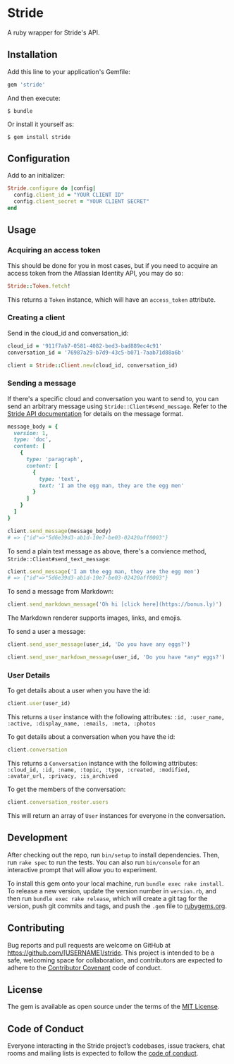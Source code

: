 # Stride

A ruby wrapper for Stride's API.

## Installation

Add this line to your application's Gemfile:

```ruby
gem 'stride'
```

And then execute:

    $ bundle

Or install it yourself as:

    $ gem install stride

## Configuration

Add to an initializer:

```ruby
Stride.configure do |config|
  config.client_id = "YOUR CLIENT ID"
  config.client_secret = "YOUR CLIENT SECRET"
end
```

## Usage

### Acquiring an access token

This should be done for you in most cases, but if you need to acquire an access token from the Atlassian Identity API, you may do so:

```ruby
Stride::Token.fetch!
```

This returns a `Token` instance, which will have an `access_token` attribute.

### Creating a client

Send in the cloud_id and conversation_id:

```ruby
cloud_id = '911f7ab7-0581-4082-bed3-bad889ec4c91'
conversation_id = '76987a29-b7d9-43c5-b071-7aab71d88a6b'

client = Stride::Client.new(cloud_id, conversation_id)
```

### Sending a message

If there's a specific cloud and conversation you want to send to, you can send an arbitrary message using `Stride::Client#send_message`. Refer to the [Stride API documentation](https://developer.atlassian.com/cloud/stride/blocks/message-format/) for details on the message format.

```ruby
message_body = {
  version: 1,
  type: 'doc',
  content: [
    {
      type: 'paragraph',
      content: [
        {
          type: 'text',
          text: 'I am the egg man, they are the egg men'
        }
      ]
    }
  ]
}

client.send_message(message_body)
# => {"id"=>"5d6e39d3-ab1d-10e7-be03-02420aff0003"}
```

To send a plain text message as above, there's a convience method, `Stride::Client#send_text_message`:

```ruby
client.send_message('I am the egg man, they are the egg men')
# => {"id"=>"5d6e39d3-ab1d-10e7-be03-02420aff0003"}
```

To send a message from Markdown:

```ruby
client.send_markdown_message('Oh hi [click here](https://bonus.ly)')
```

The Markdown renderer supports images, links, and emojis.

To send a user a message:

```ruby
client.send_user_message(user_id, 'Do you have any eggs?')

client.send_user_markdown_message(user_id, 'Do you have *any* eggs?')
```

### User Details

To get details about a user when you have the id:

```ruby
client.user(user_id)
```

This returns a `User` instance with the following attributes:
`:id, :user_name, :active, :display_name, :emails, :meta, :photos`

To get details about a conversation when you have the id:

```ruby
client.conversation
```

This returns a `Conversation` instance with the following attributes:
`:cloud_id, :id, :name, :topic, :type, :created, :modified, :avatar_url, :privacy, :is_archived`

To get the members of the conversation:

```ruby
client.conversation_roster.users
```

This will return an array of `User` instances for everyone in the conversation.

## Development

After checking out the repo, run `bin/setup` to install dependencies. Then, run `rake spec` to run the tests. You can also run `bin/console` for an interactive prompt that will allow you to experiment.

To install this gem onto your local machine, run `bundle exec rake install`. To release a new version, update the version number in `version.rb`, and then run `bundle exec rake release`, which will create a git tag for the version, push git commits and tags, and push the `.gem` file to [rubygems.org](https://rubygems.org).

## Contributing

Bug reports and pull requests are welcome on GitHub at https://github.com/[USERNAME]/stride. This project is intended to be a safe, welcoming space for collaboration, and contributors are expected to adhere to the [Contributor Covenant](http://contributor-covenant.org) code of conduct.

## License

The gem is available as open source under the terms of the [MIT License](http://opensource.org/licenses/MIT).

## Code of Conduct

Everyone interacting in the Stride project’s codebases, issue trackers, chat rooms and mailing lists is expected to follow the [code of conduct](https://github.com/[USERNAME]/stride/blob/master/CODE_OF_CONDUCT.md).
